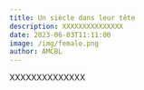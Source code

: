 ```yaml
---
title: Un siècle dans leur tête
description: XXXXXXXXXXXXXXX
date: 2023-06-03T11:11:00
image: /img/female.png
author: AMCBL
---
```

XXXXXXXXXXXXXX
